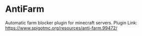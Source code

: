 # AntiFarm
 Automatic farm blocker plugin for minecraft servers.
Plugin Link: https://www.spigotmc.org/resources/anti-farm.99472/
